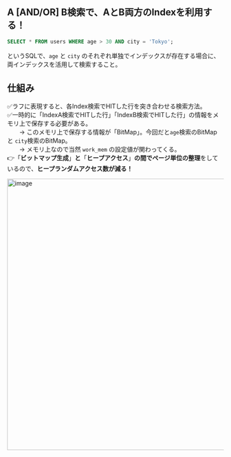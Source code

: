 ## A [AND/OR] B検索で、AとB両方のIndexを利用する！
```sql
SELECT * FROM users WHERE age > 30 AND city = 'Tokyo';
```
というSQLで、`age` と `city` のそれぞれ単独でインデックスが存在する場合に、両インデックスを活用して検索すること。

## 仕組み
✅ラフに表現すると、各Index検索でHITした行を突き合わせる検索方法。<br>
✅一時的に「IndexA検索でHITした行」「IndexB検索でHITした行」の情報をメモリ上で保存する必要がある。<br>
　　→ このメモリ上で保存する情報が「BitMap」。今回だと`age`検索のBitMap と `city`検索のBitMap。<br>
　　→ メモリ上なので当然 `work_mem` の設定値が関わってくる。<br>
👉「**ビットマップ生成**」**と**「**ヒープアクセス**」**の間でページ単位の整理**をしているので、**ヒープランダムアクセス数が減る！**

<img width="700px" height="630" alt="image" src="https://github.com/user-attachments/assets/0a0f51b1-cf41-439e-a674-232edb008e90" />
